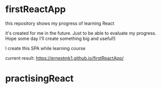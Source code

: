 # firstReactApp
this repository shows my progress of learning React

it's created for me in the future. Just to be able to evaluate my progress. Hope some day I'll create something big and useful!)

I create this SPA while learning course

current result: https://ernestmk1.github.io/firstReactApp/
# practisingReact
